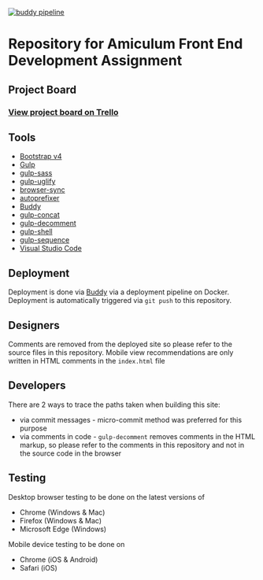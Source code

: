 [![buddy pipeline](https://app.buddy.works/builtforfifty/amiculum-fed-assignment/pipelines/pipeline/125098/badge.svg?token=b4cc1ef3fb8ac1b8e9672c03dd98328fb48bd87e72d523c4e8a4a5af5d822321 "buddy pipeline")](https://app.buddy.works/builtforfifty/amiculum-fed-assignment/pipelines/pipeline/125098)

Repository for Amiculum Front End Development Assignment
========================================================

Project Board
-------------

### [View project board on Trello](https://trello.com/b/MnKYanmf/amiculum-front-end-development-assignment)

Tools
----------

- [Bootstrap v4](https://getbootstrap.com/)
- [Gulp](https://gulpjs.com/)
- [gulp-sass](https://github.com/dlmanning/gulp-sass)
- [gulp-uglify](https://github.com/terinjokes/gulp-uglify)
- [browser-sync](https://github.com/BrowserSync/browser-sync)
- [autoprefixer](https://github.com/postcss/autoprefixer)
- [Buddy](https://buddy.works/)
- [gulp-concat](https://github.com/contra/gulp-concat)
- [gulp-decomment](https://github.com/vitaly-t/gulp-decomment)
- [gulp-shell](https://github.com/sun-zheng-an/gulp-shell)
- [gulp-sequence](https://github.com/teambition/gulp-sequence)
- [Visual Studio Code](https://code.visualstudio.com/)

Deployment
----------

Deployment is done via [Buddy](https://buddy.works/) via a deployment pipeline on Docker. Deployment is automatically triggered via `git push` to this repository.

Designers
---------

Comments are removed from the deployed site so please refer to the source files in this repository. Mobile view recommendations are only written in HTML comments in the `index.html` file 

Developers
----------

There are 2 ways to trace the paths taken when building this site:

- via commit messages - micro-commit method was preferred for this purpose
- via comments in code - `gulp-decomment` removes comments in the HTML markup, so please refer to the comments in this repository and not in the source code in the browser

Testing
-------

Desktop browser testing to be done on the latest versions of 

- Chrome (Windows & Mac)
- Firefox (Windows & Mac)
- Microsoft Edge (Windows)

Mobile device testing to be done on

- Chrome (iOS & Android)
- Safari (iOS)